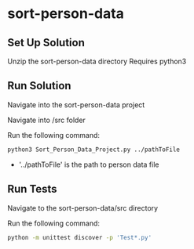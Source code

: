 # sort-person-data

## Set Up Solution
Unzip the sort-person-data directory
Requires python3

## Run Solution
Navigate into the sort-person-data project

Navigate into /src folder

Run the following command:
```bash
python3 Sort_Person_Data_Project.py ../pathToFile
```
* '../pathToFile' is the path to person data file

## Run Tests
Navigate to the sort-person-data/src directory

Run the following command:
```bash
python -m unittest discover -p 'Test*.py'
```
